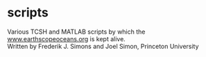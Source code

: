 # scripts
Various TCSH and MATLAB scripts by which the www.earthscopeoceans.org is kept alive. \
Written by Frederik J. Simons and Joel Simon, Princeton University
